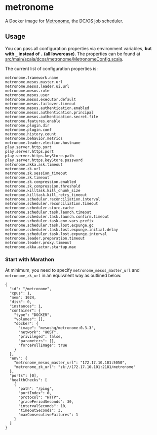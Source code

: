 # metronome
A Docker image for [Metronome](https://github.com/dcos/metronome), the DC/OS job scheduler.

## Usage

You can pass all configuration properties via environment variables, **but with `_` instead of `.` (all lowercase)**. The properties can be found at [src/main/scala/dcos/metronome/MetronomeConfig.scala](https://github.com/dcos/metronome/blob/v0.3.3/src/main/scala/dcos/metronome/MetronomeConfig.scala#L16-L49).

The current list of configuration properties is:

```
metronome.framework.name
metronome.mesos.master.url
metronome.mesos.leader.ui.url
metronome.mesos.role
metronome.mesos.user
metronome.mesos.executor.default
metronome.mesos.failover.timeout
metronome.mesos.authentication.enabled
metronome.mesos.authentication.principal
metronome.mesos.authentication.secret.file
metronome.features.enable
metronome.plugin.dir
metronome.plugin.conf
metronome.history.count
metronome.behavior.metrics
metronome.leader.election.hostname
play.server.http.port
play.server.https.port
play.server.https.keyStore.path
play.server.https.keyStore.password
metronome.akka.ask.timeout
metronome.zk.url
metronome.zk.session_timeout
metronome.zk.timeout
metronome.zk.compression.enabled
metronome.zk.compression.threshold
metronome.killtask.kill_chunk_size
metronome.killtask.kill_retry_timeout
metronome.scheduler.reconciliation.interval
metronome.scheduler.reconciliation.timeout
metronome.scheduler.store.cache
metronome.scheduler.task.launch.timeout
metronome.scheduler.task.launch.confirm.timeout
metronome.scheduler.task.env.vars.prefix
metronome.scheduler.task.lost.expunge.gc
metronome.scheduler.task.lost.expunge.initial.delay
metronome.scheduler.task.lost.expunge.interval
metronome.leader.preparation.timeout
metronome.leader.proxy.timeout
metronome.akka.actor.startup.max
```

### Start with Marathon

At minimum, you need to specify `metronome_mesos_master_url` and `metronome_zk_url` in an equivalent way as outlined below.

```
{
  "id": "/metronome",
  "cpus": 1,
  "mem": 1024,
  "disk": 0,
  "instances": 1,
  "container": {
    "type": "DOCKER",
    "volumes": [],
    "docker": {
      "image": "mesoshq/metronome:0.3.3",
      "network": "HOST",
      "privileged": false,
      "parameters": [],
      "forcePullImage": true
    }
  },
  "env": {
    "metronome_mesos_master_url": "172.17.10.101:5050",
    "metronome_zk_url": "zk://172.17.10.101:2181/metronome"
  },
  "ports": [0],
  "healthChecks": [
    {
      "path": "/ping",
      "portIndex": 0,
      "protocol": "HTTP",
      "gracePeriodSeconds": 30,
      "intervalSeconds": 10,
      "timeoutSeconds": 3,
      "maxConsecutiveFailures": 1
    }
  ]
}
```